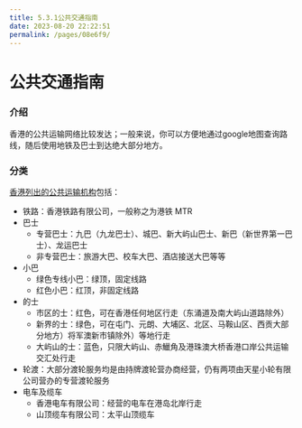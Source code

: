 ```yaml
---
title: 5.3.1公共交通指南
date: 2023-08-20 22:22:51
permalink: /pages/08e6f9/
---
```


# 公共交通指南

### 介绍

香港的公共运输网络比较发达；一般来说，你可以方便地通过google地图查询路线，随后使用地铁及巴士到达绝大部分地方。

### 分类

[香港列出的公共运输机构](https://www.gov.hk/sc/residents/transport/publictransport/companies.htm)包括：

- 铁路：香港铁路有限公司，一般称之为港铁 MTR
- 巴士
    - 专营巴士：九巴（九龙巴士）、城巴、新大屿山巴士、新巴（新世界第一巴士）、龙运巴士
    - 非专营巴士：旅游大巴、校车大巴、酒店接送大巴等等
- 小巴
    - 绿色专线小巴：绿顶，固定线路
    - 红色小巴：红顶，非固定线路
- 的士
    - 市区的士：红色，可在香港任何地区行走（东涌道及南大屿山道路除外）
    - 新界的士：绿色，可在屯门、元朗、大埔区、北区、马鞍山区、西贡大部分地方）将军澳新市镇除外）等地行走
    - 大屿山的士：蓝色，只限大屿山、赤鱲角及港珠澳大桥香港口岸公共运输交汇处行走
- 轮渡：大部分渡轮服务均是由持牌渡轮营办商经营，仍有两项由天星小轮有限公司营办的专营渡轮服务
- 电车及缆车
    - 香港电车有限公司：经营的电车在港岛北岸行走
    - 山顶缆车有限公司：太平山顶缆车
